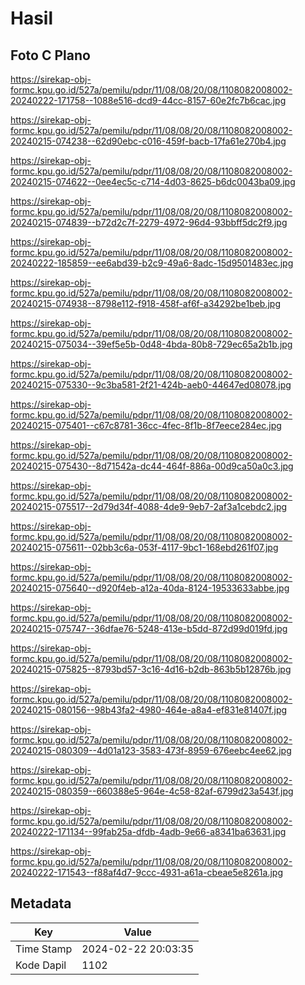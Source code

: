 # Hasil

## Foto C Plano

https://sirekap-obj-formc.kpu.go.id/527a/pemilu/pdpr/11/08/08/20/08/1108082008002-20240222-171758--1088e516-dcd9-44cc-8157-60e2fc7b6cac.jpg

https://sirekap-obj-formc.kpu.go.id/527a/pemilu/pdpr/11/08/08/20/08/1108082008002-20240215-074238--62d90ebc-c016-459f-bacb-17fa61e270b4.jpg

https://sirekap-obj-formc.kpu.go.id/527a/pemilu/pdpr/11/08/08/20/08/1108082008002-20240215-074622--0ee4ec5c-c714-4d03-8625-b6dc0043ba09.jpg

https://sirekap-obj-formc.kpu.go.id/527a/pemilu/pdpr/11/08/08/20/08/1108082008002-20240215-074839--b72d2c7f-2279-4972-96d4-93bbff5dc2f9.jpg

https://sirekap-obj-formc.kpu.go.id/527a/pemilu/pdpr/11/08/08/20/08/1108082008002-20240222-185859--ee6abd39-b2c9-49a6-8adc-15d9501483ec.jpg

https://sirekap-obj-formc.kpu.go.id/527a/pemilu/pdpr/11/08/08/20/08/1108082008002-20240215-074938--8798e112-f918-458f-af6f-a34292be1beb.jpg

https://sirekap-obj-formc.kpu.go.id/527a/pemilu/pdpr/11/08/08/20/08/1108082008002-20240215-075034--39ef5e5b-0d48-4bda-80b8-729ec65a2b1b.jpg

https://sirekap-obj-formc.kpu.go.id/527a/pemilu/pdpr/11/08/08/20/08/1108082008002-20240215-075330--9c3ba581-2f21-424b-aeb0-44647ed08078.jpg

https://sirekap-obj-formc.kpu.go.id/527a/pemilu/pdpr/11/08/08/20/08/1108082008002-20240215-075401--c67c8781-36cc-4fec-8f1b-8f7eece284ec.jpg

https://sirekap-obj-formc.kpu.go.id/527a/pemilu/pdpr/11/08/08/20/08/1108082008002-20240215-075430--8d71542a-dc44-464f-886a-00d9ca50a0c3.jpg

https://sirekap-obj-formc.kpu.go.id/527a/pemilu/pdpr/11/08/08/20/08/1108082008002-20240215-075517--2d79d34f-4088-4de9-9eb7-2af3a1cebdc2.jpg

https://sirekap-obj-formc.kpu.go.id/527a/pemilu/pdpr/11/08/08/20/08/1108082008002-20240215-075611--02bb3c6a-053f-4117-9bc1-168ebd261f07.jpg

https://sirekap-obj-formc.kpu.go.id/527a/pemilu/pdpr/11/08/08/20/08/1108082008002-20240215-075640--d920f4eb-a12a-40da-8124-19533633abbe.jpg

https://sirekap-obj-formc.kpu.go.id/527a/pemilu/pdpr/11/08/08/20/08/1108082008002-20240215-075747--36dfae76-5248-413e-b5dd-872d99d019fd.jpg

https://sirekap-obj-formc.kpu.go.id/527a/pemilu/pdpr/11/08/08/20/08/1108082008002-20240215-075825--8793bd57-3c16-4d16-b2db-863b5b12876b.jpg

https://sirekap-obj-formc.kpu.go.id/527a/pemilu/pdpr/11/08/08/20/08/1108082008002-20240215-080156--98b43fa2-4980-464e-a8a4-ef831e81407f.jpg

https://sirekap-obj-formc.kpu.go.id/527a/pemilu/pdpr/11/08/08/20/08/1108082008002-20240215-080309--4d01a123-3583-473f-8959-676eebc4ee62.jpg

https://sirekap-obj-formc.kpu.go.id/527a/pemilu/pdpr/11/08/08/20/08/1108082008002-20240215-080359--660388e5-964e-4c58-82af-6799d23a543f.jpg

https://sirekap-obj-formc.kpu.go.id/527a/pemilu/pdpr/11/08/08/20/08/1108082008002-20240222-171134--99fab25a-dfdb-4adb-9e66-a8341ba63631.jpg

https://sirekap-obj-formc.kpu.go.id/527a/pemilu/pdpr/11/08/08/20/08/1108082008002-20240222-171543--f88af4d7-9ccc-4931-a61a-cbeae5e8261a.jpg


## Metadata

| Key        | Value               |
| ---------- | ------------------- |
| Time Stamp | 2024-02-22 20:03:35 |
| Kode Dapil | 1102                |



